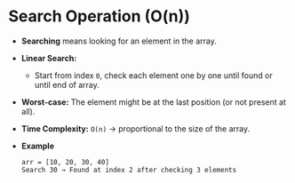 # Search Operation (O(n))

- **Searching** means looking for an element in the array.
- **Linear Search:**
  - Start from index `0`, check each element one by one until found or until end of array.
- **Worst-case:** The element might be at the last position (or not present at all).
- **Time Complexity:** `O(n)` → proportional to the size of the array.

- **Example**
  ```text
  arr = [10, 20, 30, 40]
  Search 30 → Found at index 2 after checking 3 elements
  ```
